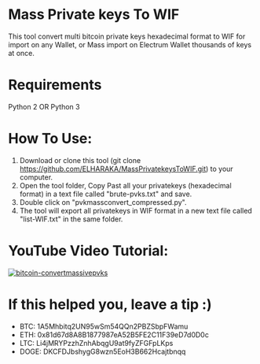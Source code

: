 # Mass Private keys To WIF
This tool convert multi bitcoin private keys hexadecimal format to WIF for import on any Wallet, or Mass import on Electrum Wallet thousands of keys at once.

# Requirements
Python 2 OR Python 3

# How To Use:
1) Download or clone this tool (git clone https://github.com/ELHARAKA/MassPrivatekeysToWIF.git) to your computer.
2) Open the tool folder, Copy Past all your privatekeys (hexadecimal format) in a text file called "brute-pvks.txt" and save.
3) Double click on "pvkmassconvert_compressed.py".
4) The tool will export all privatekeys in WIF format in a new text file called "list-WIF.txt" in the same folder.

# YouTube Video Tutorial:
[![bitcoin-convertmassivepvks](https://i.imgur.com/LNil7QN.png)](https://www.youtube.com/watch?v=_KznkWyNCMk)

# If this helped you, leave a tip :)
- BTC: 1A5Mhbitq2UN95wSm54QQn2PBZSbpFWamu
- ETH: 0x81d67d8A8B1877987eA52B5FE2C11F39eD7d0D0c
- LTC: Li4jMRYPzzhZnhAbqgU9at9fyZFGFpLKps
- DOGE: DKCFDJbshygG8wzn5EoH3B662Hcajtbnqq
